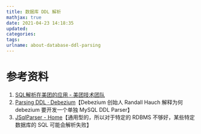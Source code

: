 ```yaml
---
title: 数据库 DDL 解析
mathjax: true
date: 2021-04-23 14:18:35
updated:
categories:
tags:
urlname: about-database-ddl-parsing
---
```




<!-- more -->







# 参考资料

1. [SQL解析在美团的应用 - 美团技术团队](https://tech.meituan.com/2018/05/20/sql-parser-used-in-mtdp.html)
2. [Parsing DDL · Debezium](https://debezium.io/blog/2016/04/15/parsing-ddl/)【Debezium 创始人 Randall Hauch 解释为何 debezium 要开发一个单独 MySQL DDL Parser】
3. [JSqlParser - Home](http://jsqlparser.sourceforge.net/)【通用型的，所以对于特定的 RDBMS 不够好，某些特定数据库的 SQL 可能会解析失败】



